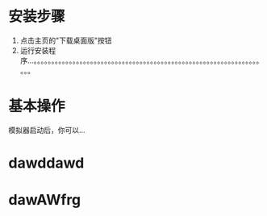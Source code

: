 # 安装步骤

1. 点击主页的"下载桌面版"按钮
2. 运行安装程序...。。。。。。。。。。。。。。。。。。。。。。。。。。。。。。。。。。。。。。。。。。。。。。。。。。。。。。。。。。。。。。。。。。。

# 基本操作

模拟器启动后，你可以...

<!-- 更多内容 -->

# dawddawd

# dawAWfrg
